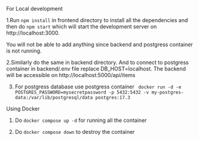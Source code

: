For Local development

1.Run `npm install` in frontend directory to install all the dependencies and then do `npm start` which will start the development server on http://localhost:3000.

You will not be able to add anything since backend and postgress container is not running.

2.Similarly do the same in backend directory. And to connect to postgress container in backend/.env file replace DB_HOST=localhost. The backend will be accessible on http://localhost:5000/api/items

3. For postgress database use postgress container ` docker run -d -e POSTGRES_PASSWORD=mysecretpassword -p 5432:5432 -v my-postgres-data:/var/lib/postgresql/data postgres:17.3`

Using Docker

1. Do `docker compose up -d` for running all the container

2. Do `docker compose down` to destroy the container
